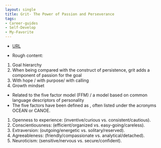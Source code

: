 ```yaml
---
layout: single
title: Grit- The Power of Passion and Perseverance
tags:
- Career-guides
- Self-Develop
- My-Favorite
---
```



- [URL](https://www.amazon.com/Grit-Passion-Perseverance-Angela-Duckworth-ebook/dp/B010MH9V3W/ref=sr_1_1?s=books&ie=UTF8&qid=1497747525&sr=1-1&keywords=Grit)

- Rough content: 
1. Goal hierarchy
2. When being compared with the construct of persistence, grit adds a component of passion for the goal
3. With hope / with purpose/ with calling
4. Growth mindset


- Related to the five factor model (FFM) /  a model based on common language descriptors of personality
- The five factors have been defined as , often listed under the acronyms OCEAN or CANOE. 
1. Openness to experience: (inventive/curious vs. consistent/cautious).
2. Conscientiousness: (efficient/organized vs. easy-going/careless). 
3. Extraversion: (outgoing/energetic vs. solitary/reserved).
4. Agreeableness: (friendly/compassionate vs. analytical/detached). 
5. Neuroticism: (sensitive/nervous vs. secure/confident). 

